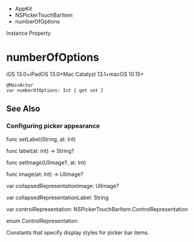 

- AppKit
- NSPickerTouchBarItem
-  numberOfOptions 

Instance Property

# numberOfOptions

iOS 13.0+iPadOS 13.0+Mac Catalyst 13.1+macOS 10.15+

``` source
@MainActor
var numberOfOptions: Int { get set }
```

## See Also

### Configuring picker appearance

func setLabel(String, at: Int)

func label(at: Int) -> String?

func setImage(UIImage?, at: Int)

func image(at: Int) -> UIImage?

var collapsedRepresentationImage: UIImage?

var collapsedRepresentationLabel: String

var controlRepresentation: NSPickerTouchBarItem.ControlRepresentation

enum ControlRepresentation

Constants that specify display styles for picker bar items.

